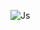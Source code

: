 ![Js](https://user-images.githubusercontent.com/57221364/69851787-22c5f280-12b5-11ea-928a-29e6da9a6a08.jpg)
